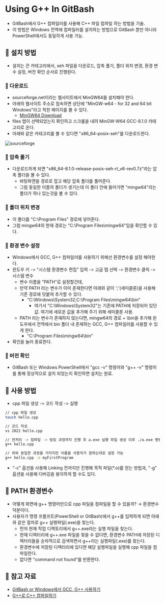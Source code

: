 ﻿# Using G++ In GitBash
- GitBash에서 G++ 컴파일러를 사용해 C++ 파일 컴파일 하는 방법을 기술.
- 이 방법은 Windows 전역에 컴파일러를 설치하는 방법으로 GitBash 뿐만 아니라 PowerShell에서도 동일하게 사용 가능.

## 🍎 설치 방법
- 설치는 큰 카테고리에서, seh 파일을 다운로드, 압축 풀기, 폴더 위치 변경, 환경 변수 설정, 버전 확인 순서로 진행된다.

### 📖 다운로드
- sourceforge.net이라는 웹사이트에서 MinGW64를 설치해야 한다.
- 아래의 웹사이트 주소로 접속하면 상단에 "MinGW-w64 - for 32 and 64 bit Windows"라고 적힌 페이지를 볼 수 있다.
    - [MinGW64 Download](https://sourceforge.net/projects/mingw-w64/files/)
- files 탭이 선택되었는지 확인하고 스크롤을 내려 MinGW-W64 GCC-8.1.0 카테고리로 온다.
- 아래와 같은 카테고리를 볼 수 있다면 "x86_64-posix-seh"를 다운로드한다.

![sourceforge](https://github.com/KayAhn0126/GitHub/assets/40224884/844787d3-7a08-49da-ba85-c18c1882e483)

### 📖 압축 풀기
- 다운로드하게 되면 "x86_64-8.1.0-release-posix-seh-rt_v6-rev0.7z"라는 압축 폴더을 볼 수 있다.
    - 바탕화면을 경로로 잡고 해당 압축 폴더를 풀어준다.
    - 그럼 동일한 이름의 폴더가 생기는데 이 폴더 안에 들어가면 "mingw64"라는 폴더가 하나 있는것을 볼 수 있다.
    
### 📖 폴더 위치 변경
- 이 폴더를 "C:\Program Files" 경로에 넣어준다.
- 그럼 mingw64의 현재 경로는 "C:\Program Files\mingw64"임을 확인할 수 있다.

### 📖 환경 변수 설정
- Windows에서 GCC, G++ 컴파일러를 사용하기 위해선 환경변수를 설정 해야한다.
- 윈도우 키 -> "시스템 환경변수 편집" 입력 -> 고급 탭 선택 -> 환경변수 클릭 -> 시스템 변수
    - 변수 이름을 "PATH"로 설정할건데, 
    - 만약 PATH 라는 변수가 이미 존재한다면 아래와 같이 ';'(세미콜론)을 사용해 기존 경로에 덧붙여 추가할 수 있다.
        - "C:\Windows\System32;C:\Program Files\mingw64\bin"
            - 여기서 "C:\Windows\System32"는 기존에 PATH에 저장되어 있던 값. 여기에 새로운 값을 추가해 주기 위해 세미콜론 사용.
    - PATH 라는 변수가 존재하지 않는다면, mingw64의 경로 + \bin을 추가해 윈도우에서 전역에서 bin 폴더 내 존재하는 GCC, G++ 컴파일러를 사용할 수 있게 한다.
        - "C:\Program Files\mingw64\bin"
- 확인을 눌러 종료한다.

### 📖 버전 확인
- GitBash 또는 Windows PowerShell에서 "gcc -v" 명령어와 "g++ -v" 명령어를 통해 정상적으로 설치 되었는지 확인하면 설치는 완료.

## 🍎 사용 방법
- cpp 파일 생성 -> 코드 작성 -> 실행
```bash
// cpp 파일 생성
touch hello.cpp 

// 코드 작성
vs 2022 hello.cpp

// 전처리 -> 컴파일 -> 링킹 과정까지 진행 후 a.exe 실행 파일 생성 이후 ./a.exe 명령어로 파일 실행
g++ hello.cpp 

// 위와 동일한 과정을 거치지만 이름을 사용자가 원하는대로 설정 가능
g++ hello.cpp -o myFirstProgram
```
- "-c" 옵션을 사용해 Linking 전까지만 진행해 목적 파일(*.o)를 얻는 방법과, "-g" 옵션을 사용해 디버깅을 용이하게 할 수도 있다.

## 🍎 PATH 환경변수
- 어떻게 화면에 g++ 명령어만으로 cpp 파일을 컴파일을 할 수 있을까? → 환경변수 덕분이다.
- 사용자가 명령 프롬프트(PowerShell or GitBash)에서 g++를 입력하게 되면 아래와 같은 절차로 g++ 실행파일(.exe)을 찾는다.
    - 먼저 현재 작업 디렉토리에서 g++.exe라는 실행 파일을 찾는다.
    - 현재 디렉터리에 g++.exe 파일을 찾을 수 없다면, 환경변수 PATH에 저장된 디렉터리들을 순차적으로 검색하면서 g++라는 실행파일(.exe)를 찾는다.
    - 환경변수에 저장된 디렉터리에 있다면 해당 실행파일을 실행해 cpp 파일을 컴파일한다.
    - 없다면 "command not found"를 반환한다.

## 🍎 참고 자료
- [GitBash or Windows에서 GCC, G++ 사용하기](https://sooseongcom.com/post/MinGW-w64-HowToInstall)
- [G++로 C++ 컴파일하기](https://sooseongcom.com/post/gppbuild)